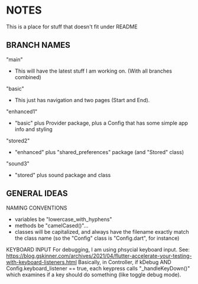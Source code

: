 # NOTES 
This is a place for stuff that doesn't fit under README

## BRANCH NAMES
"main"   
+ This will have the latest stuff I am working on. (With all branches combined)

"basic"
+ This just has navigation and two pages (Start and End).

"enhanced1"   
+ "basic" plus Provider package, plus a Config that has some simple app info and styling   

"stored2"   
+ "enhanced" plus "shared_preferences" package (and "Stored" class)

"sound3"   
+ "stored" plus sound package and class


## GENERAL IDEAS
NAMING CONVENTIONS   
* variables be "lowercase_with_hyphens"   
* methods be "camelCased()"...  
* classes will be capitalized, and always have the filename exactly match the class name (so the "Config" class is "Config.dart", for instance)

KEYBOARD INPUT
For debugging, I am using phsycial keyboard input. See:
https://blog.gskinner.com/archives/2021/04/flutter-accelerate-your-testing-with-keyboard-listeners.html
Basically, in Controller, if kDebug AND Config.keyboard_listener == true, each keypress calls "_handleKeyDown()" which examines if a key should do something (like toggle debug mode).





